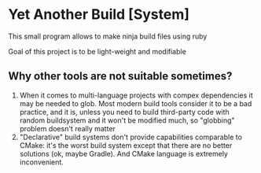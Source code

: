 # Yet Another Build \[System\]

This small program allows to make ninja build files using ruby

Goal of this project is to be light-weight and modifiable

## Why other tools are not suitable sometimes?
1. When it comes to multi-language projects with compex dependencies it may be needed to glob. Most modern build tools consider it to be a bad practice, and it is, unless you need to build third-party code with random buildsystem and it won't be modified much, so "globbing" problem doesn't really matter
2. "Declarative" build systems don't provide capabilities comparable to CMake: it's the worst build system except that there are no better solutions (ok, maybe Gradle). And CMake language is extremely inconvenient.
